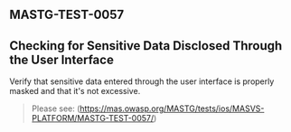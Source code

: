 ##  MASTG-TEST-0057

## Checking for Sensitive Data Disclosed Through the User Interface

Verify that sensitive data entered through the user interface is properly masked and that it's not excessive.

> Please see: (https://mas.owasp.org/MASTG/tests/ios/MASVS-PLATFORM/MASTG-TEST-0057/)